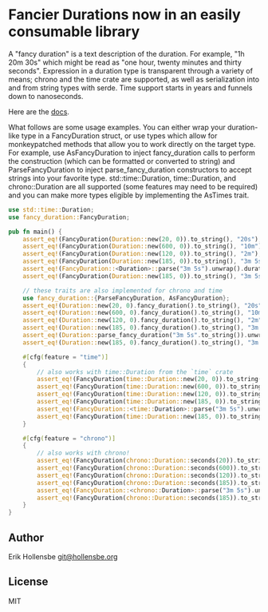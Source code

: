 # Fancier Durations now in an easily consumable library

A "fancy duration" is a text description of the duration. For example, "1h 20m 30s" which might be read as "one hour, twenty minutes and thirty seconds". Expression in a duration type is transparent through a variety of means; chrono and the time crate are supported, as well as serialization into and from string types with serde. Time support starts in years and funnels down to nanoseconds.

Here are the [docs](https://docs.rs/fancy_duration).

What follows are some usage examples. You can either wrap your duration-like type in a FancyDuration struct, or use types which allow for monkeypatched methods that allow you to work directly on the target type. For example, use AsFancyDuration to inject fancy_duration calls to perform the construction (which can be formatted or converted to string) and ParseFancyDuration to inject parse_fancy_duration constructors to accept strings into your favorite type. std::time::Duration, time::Duration, and chrono::Duration are all supported (some features may need to be required) and you can make more types eligible by implementing the AsTimes trait.
```rust
use std::time::Duration;
use fancy_duration::FancyDuration;

pub fn main() {
    assert_eq!(FancyDuration(Duration::new(20, 0)).to_string(), "20s");
    assert_eq!(FancyDuration(Duration::new(600, 0)).to_string(), "10m");
    assert_eq!(FancyDuration(Duration::new(120, 0)).to_string(), "2m");
    assert_eq!(FancyDuration(Duration::new(185, 0)).to_string(), "3m 5s");
    assert_eq!(FancyDuration::<Duration>::parse("3m 5s").unwrap().duration(), Duration::new(185, 0));
    assert_eq!(FancyDuration(Duration::new(185, 0)).to_string(), "3m 5s");

    // these traits are also implemented for chrono and time
    use fancy_duration::{ParseFancyDuration, AsFancyDuration};
    assert_eq!(Duration::new(20, 0).fancy_duration().to_string(), "20s");
    assert_eq!(Duration::new(600, 0).fancy_duration().to_string(), "10m");
    assert_eq!(Duration::new(120, 0).fancy_duration().to_string(), "2m");
    assert_eq!(Duration::new(185, 0).fancy_duration().to_string(), "3m 5s");
    assert_eq!(Duration::parse_fancy_duration("3m 5s".to_string()).unwrap(), Duration::new(185, 0));
    assert_eq!(Duration::new(185, 0).fancy_duration().to_string(), "3m 5s");

    #[cfg(feature = "time")]
    {
        // also works with time::Duration from the `time` crate
        assert_eq!(FancyDuration(time::Duration::new(20, 0)).to_string(), "20s");
        assert_eq!(FancyDuration(time::Duration::new(600, 0)).to_string(), "10m");
        assert_eq!(FancyDuration(time::Duration::new(120, 0)).to_string(), "2m");
        assert_eq!(FancyDuration(time::Duration::new(185, 0)).to_string(), "3m 5s");
        assert_eq!(FancyDuration::<time::Duration>::parse("3m 5s").unwrap().duration(), time::Duration::new(185, 0));
        assert_eq!(FancyDuration(time::Duration::new(185, 0)).to_string(), "3m 5s");
    }

    #[cfg(feature = "chrono")]
    {
        // also works with chrono!
        assert_eq!(FancyDuration(chrono::Duration::seconds(20)).to_string(), "20s");
        assert_eq!(FancyDuration(chrono::Duration::seconds(600)).to_string(), "10m");
        assert_eq!(FancyDuration(chrono::Duration::seconds(120)).to_string(), "2m");
        assert_eq!(FancyDuration(chrono::Duration::seconds(185)).to_string(), "3m 5s");
        assert_eq!(FancyDuration::<chrono::Duration>::parse("3m 5s").unwrap().duration(), chrono::Duration::seconds(185));
        assert_eq!(FancyDuration(chrono::Duration::seconds(185)).to_string(), "3m 5s");
    }
}
```

## Author

Erik Hollensbe <git@hollensbe.org>

## License

MIT
